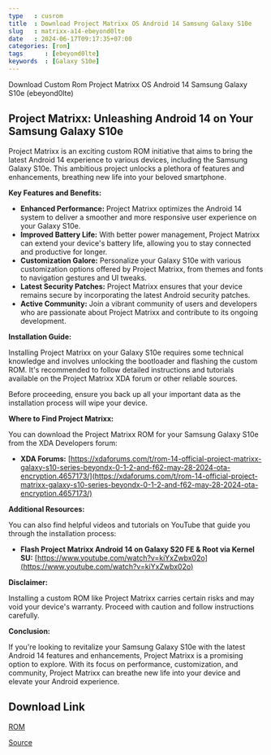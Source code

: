 ```yaml
---
type   : cusrom
title  : Download Project Matrixx OS Android 14 Samsung Galaxy S10e
slug   : matrixx-a14-ebeyond0lte
date   : 2024-06-17T09:17:35+07:00
categories: [rom]
tags      : [ebeyond0lte]
keywords  : [Galaxy S10e]
---
```


Download Custom Rom Project Matrixx OS Android 14 Samsung Galaxy S10e (ebeyond0lte)

## Project Matrixx: Unleashing Android 14 on Your Samsung Galaxy S10e

Project Matrixx is an exciting custom ROM initiative that aims to bring the latest Android 14 experience to various devices, including the Samsung Galaxy S10e. This ambitious project unlocks a plethora of features and enhancements, breathing new life into your beloved smartphone.

**Key Features and Benefits:**

*   **Enhanced Performance:** Project Matrixx optimizes the Android 14 system to deliver a smoother and more responsive user experience on your Galaxy S10e.
*   **Improved Battery Life:** With better power management, Project Matrixx can extend your device's battery life, allowing you to stay connected and productive for longer.
*   **Customization Galore:** Personalize your Galaxy S10e with various customization options offered by Project Matrixx, from themes and fonts to navigation gestures and UI tweaks.
*   **Latest Security Patches:** Project Matrixx ensures that your device remains secure by incorporating the latest Android security patches.
*   **Active Community:** Join a vibrant community of users and developers who are passionate about Project Matrixx and contribute to its ongoing development.

**Installation Guide:**

Installing Project Matrixx on your Galaxy S10e requires some technical knowledge and involves unlocking the bootloader and flashing the custom ROM. It's recommended to follow detailed instructions and tutorials available on the Project Matrixx XDA forum or other reliable sources.

Before proceeding, ensure you back up all your important data as the installation process will wipe your device.

**Where to Find Project Matrixx:**

You can download the Project Matrixx ROM for your Samsung Galaxy S10e from the XDA Developers forum:

*   **XDA Forums:** [https://xdaforums.com/t/rom-14-official-project-matrixx-galaxy-s10-series-beyondx-0-1-2-and-f62-may-28-2024-ota-encryption.4657173/](https://xdaforums.com/t/rom-14-official-project-matrixx-galaxy-s10-series-beyondx-0-1-2-and-f62-may-28-2024-ota-encryption.4657173/)

**Additional Resources:**

You can also find helpful videos and tutorials on YouTube that guide you through the installation process:

*   **Flash Project Matrixx Android 14 on Galaxy S20 FE & Root via Kernel SU:** [https://www.youtube.com/watch?v=kiYxZwbx02o](https://www.youtube.com/watch?v=kiYxZwbx02o)

**Disclaimer:**

Installing a custom ROM like Project Matrixx carries certain risks and may void your device's warranty. Proceed with caution and follow instructions carefully.

**Conclusion:**

If you're looking to revitalize your Samsung Galaxy S10e with the latest Android 14 features and enhancements, Project Matrixx is a promising option to explore. With its focus on performance, customization, and community, Project Matrixx can breathe new life into your device and elevate your Android experience.

## Download Link
[ROM](https://sourceforge.net/projects/projectmatrixx/files/Android-14/beyond0lte/)

[Source](https://www.projectmatrixx.org/downloads/beyond0lte)
